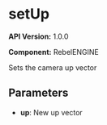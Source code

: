 # setUp

**API Version:** 1.0.0

**Component:** RebelENGINE

Sets the camera up vector

## Parameters

- **up**: New up vector

